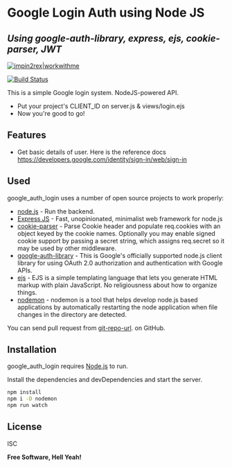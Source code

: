 # Google Login Auth using Node JS
## _Using google-auth-library, express, ejs, cookie-parser, JWT_

[![impin2rex|workwithme](https://workwithme.in/assets/images/favicon.svg)](https://workwithme.in/)

[![Build Status](https://travis-ci.org/joemccann/dillinger.svg?branch=master)](https://github.com/impin2rex)

This is a simple Google login system.
NodeJS-powered API.

- Put your project's CLIENT_ID on server.js & views/login.ejs
- Now you're good to go!

## Features

- Get basic details of user. Here is the reference docs https://developers.google.com/identity/sign-in/web/sign-in

## Used

google_auth_login uses a number of open source projects to work properly:

- [node.js] - Run the backend.
- [Express JS] - Fast, unopinionated, minimalist web framework for node.js
- [cookie-parser] - Parse Cookie header and populate req.cookies with an object keyed by the cookie names. Optionally you may enable signed cookie support by passing a secret string, which assigns req.secret so it may be used by other middleware.
- [google-auth-library] - This is Google's officially supported node.js client library for using OAuth 2.0 authorization and authentication with Google APIs.
- [ejs] - EJS is a simple templating language that lets you generate HTML markup with plain JavaScript. No religiousness about how to organize things.
- [nodemon] - nodemon is a tool that helps develop node.js based applications by automatically restarting the node application when file changes in the directory are detected.

You can send pull request from [git-repo-url].
 on GitHub.

## Installation

google_auth_login requires [Node.js](https://nodejs.org/) to run.

Install the dependencies and devDependencies and start the server.

```sh
npm install
npm i -D nodemon
npm run watch
```

## License

ISC

**Free Software, Hell Yeah!**

   [impin2rex]: <https://github.com/impin2rex>
   [git-repo-url]: <https://github.com/impin2rex/google_auth_login>
   [google-auth-library]: <https://www.npmjs.com/package/google-auth-library>
   [cookie-parser]: <https://www.npmjs.com/package/cookie-parser>
   [ejs]: <https://www.npmjs.com/package/ejs>
   [nodemon]: <https://www.npmjs.com/package/nodemon>
   [Express JS]: <http://expressjs.com>
   [node.js]: <http://nodejs.org>